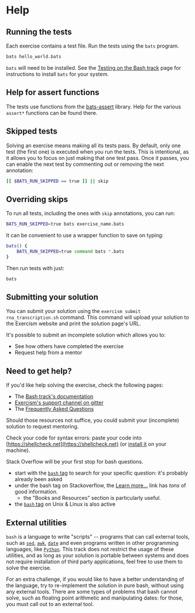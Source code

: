 # Help

## Running the tests

Each exercise contains a test file.
Run the tests using the `bats` program.

```bash
bats hello_world.bats
```

`bats` will need to be installed.
See the [Testing on the Bash track][tests] page for instructions to install `bats` for your system.

[tests]: https://exercism.org/docs/tracks/bash/tests

## Help for assert functions

The tests use functions from the [bats-assert][bats-assert] library.
Help for the various `assert*` functions can be found there.

[bats-assert]: https://github.com/bats-core/bats-assert

## Skipped tests

Solving an exercise means making all its tests pass.
By default, only one test (the first one) is executed when you run the tests.
This is intentional, as it allows you to focus on just making that one test pass.
Once it passes, you can enable the next test by commenting out or removing the next annotation:

```bash
[[ $BATS_RUN_SKIPPED == true ]] || skip
```

## Overriding skips

To run all tests, including the ones with `skip` annotations, you can run:

```bash
BATS_RUN_SKIPPED=true bats exercise_name.bats
```

It can be convenient to use a wrapper function to save on typing:

```bash
bats() {
    BATS_RUN_SKIPPED=true command bats *.bats
}
```

Then run tests with just:

```bash
bats
```

## Submitting your solution

You can submit your solution using the `exercism submit rna_transcription.sh` command.
This command will upload your solution to the Exercism website and print the solution page's URL.

It's possible to submit an incomplete solution which allows you to:

- See how others have completed the exercise
- Request help from a mentor

## Need to get help?

If you'd like help solving the exercise, check the following pages:

- The [Bash track's documentation](https://exercism.org/docs/tracks/bash)
- [Exercism's support channel on gitter](https://gitter.im/exercism/support)
- The [Frequently Asked Questions](https://exercism.org/docs/using/faqs)

Should those resources not suffice, you could submit your (incomplete) solution to request mentoring.

Check your code for syntax errors: paste your code into
[https://shellcheck.net](https://shellcheck.net) (or [install it](https://github.com/koalaman/shellcheck#user-content-installing) on your machine).

Stack Overflow will be your first stop for bash questions.

* start with the [`bash` tag](https://stackoverflow.com/questions/tagged/bash) to search for your specific question: it's probably already been asked
* under the bash tag on Stackoverflow, the [Learn more...](https://stackoverflow.com/tags/bash/info) link has _tons_ of good information.
    * the "Books and Resources" section is particularly useful.
* the [`bash` tag](https://unix.stackexchange.com/questions/tagged/bash) on Unix & Linux is also active

## External utilities

`bash` is a language to write "scripts" -- programs that can call
external tools, such as
[`sed`](https://www.gnu.org/software/sed/),
[`awk`](https://www.gnu.org/software/gawk/),
[`date`](https://www.gnu.org/software/coreutils/manual/html_node/date-invocation.html)
and even programs written in other programming languages, 
like [`Python`](https://www.python.org/).
This track does not restrict the usage of these utilities, and as long
as your solution is portable between systems and does not require
installation of third party applications, feel free to use them to solve
the exercise.

For an extra challenge, if you would like to have a better understanding of
the language, try to re-implement the solution in pure bash, without using
any external tools. There are some types of problems that bash cannot solve,
such as floating point arithmetic and manipulating dates: for those, you
must call out to an external tool.